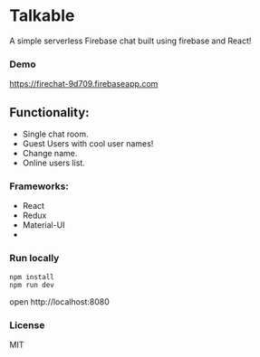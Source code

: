 # Talkable

A simple serverless Firebase chat built using firebase and React!

### Demo
https://firechat-9d709.firebaseapp.com

Functionality:
--------------
* Single chat room.
* Guest Users with cool user names!
* Change name.
* Online users list.

### Frameworks:
* React
* Redux
* Material-UI
*

### Run locally
```
npm install
npm run dev
```
open http://localhost:8080

### License
MIT